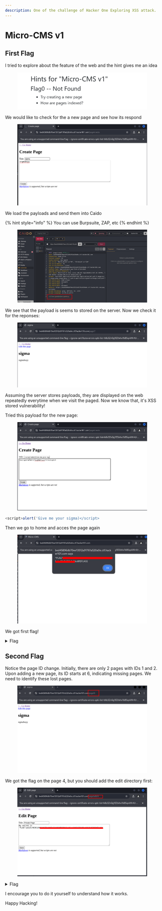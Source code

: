 ```yaml
---
description: One of the challenge of Hacker One Exploring XSS attack.
---
```


# Micro-CMS v1

## First Flag

I tried to explore about the feature of the web and the hint gives me an idea

<figure><img src="../../../../.gitbook/assets/image (21).png" alt=""><figcaption></figcaption></figure>

We would like to check for the a new page and see how its respond

<figure><img src="../../../../.gitbook/assets/image (23).png" alt=""><figcaption></figcaption></figure>

We load the payloads and send them into Caido

{% hint style="info" %}
You can use Burpsuite, ZAP, etc
{% endhint %}

<figure><img src="../../../../.gitbook/assets/image (22).png" alt=""><figcaption></figcaption></figure>

We see that the payload is seems to stored on the server. Now we check it for the reponses:

<figure><img src="../../../../.gitbook/assets/image (24).png" alt=""><figcaption></figcaption></figure>

Assuming the server stores payloads, they are displayed on the web repeatedly everytime when we visit the paged. Now we know that, it's XSS stored vulnerability!

Tried this payload for the new page:

<figure><img src="../../../../.gitbook/assets/image (29).png" alt=""><figcaption></figcaption></figure>

```javascript
<script>alert('Give me your sigma)</script>
```

Then we go to home and acces the page again

<figure><img src="../../../../.gitbook/assets/image (30).png" alt=""><figcaption></figcaption></figure>

We got first flag!

<details>

<summary>Flag</summary>

^FLAG^61f6ec1265ed9b2a9b85f19b67db5f8479d956d73afccbc42a3b604c1e7dcd8f$FLAG$

</details>



## Second Flag

Notice the page ID change. Initially, there are only 2 pages with IDs 1 and 2. Upon adding a new page, its ID starts at 6, indicating missing pages. We need to identify these lost pages.

<figure><img src="../../../../.gitbook/assets/image (31).png" alt=""><figcaption></figcaption></figure>

We got the flag on the page 4, but you should add the edit directory first:

<figure><img src="../../../../.gitbook/assets/image (33).png" alt=""><figcaption></figcaption></figure>

<details>

<summary>Flag</summary>

^FLAG^1a525c40361d4064b7711007a53dd68f838b66c36ca24b5672109c46b3645082$FLAG$

</details>







I encourage you to do it yourself to understand how it works.

Happy Hacking!
